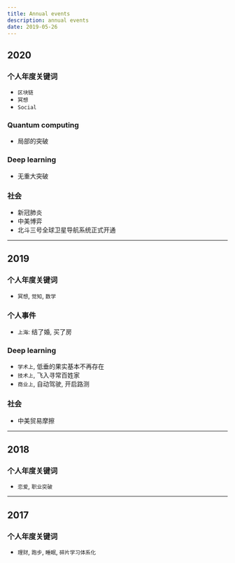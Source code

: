 ```yaml
---
title: Annual events
description: annual events
date: 2019-05-26
---
```


## 2020

### 个人年度关键词

* `区块链`
* `冥想`
* `Social`

### Quantum computing

* 局部的突破

### Deep learning

* 无重大突破

### 社会

* 新冠肺炎
* 中美博弈
* 北斗三号全球卫星导航系统正式开通

------------------

## 2019

### 个人年度关键词

* `冥想`, `觉知`, `数学`

### 个人事件

* `上海`: 结了婚, 买了房

### Deep learning

* `学术上`, 低垂的果实基本不再存在
* `技术上`, 飞入寻常百姓家
* `商业上`, 自动驾驶, 开启路测

### 社会

* 中美贸易摩擦

------------------

## 2018

### 个人年度关键词

* `恋爱`, `职业突破`

------------------

## 2017

### 个人年度关键词

* `理财`, `跑步`, `睡眠`, `碎片学习体系化`
